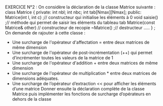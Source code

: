 EXERCICE N°2 :
On considère la déclaration de la classe Matrice suivante :
class Matrice {
private:
 int nbl;
 int nbc;
 int tab[Nmax][Nmax];
public:
 Matrice(int l, int c) ;// constructeur qui initialise les éléments à 0
 void saisie() ;// méthode qui permet de saisir les éléments du
tableau tab
 Matrice(const Matrice& other) // constructeur de recopie
 ~Matrice() ;// destructeur
 …..
 } ;
On demande de rajouter à cette classe :
- Une surcharge de l'opérateur d'affectation = entre deux matrices de même
dimension
- Une surcharge de l'opérateur de post-incrémentation (++) qui permet
d’incrémenter toutes les valeurs de la matrice de 1
- Une surcharge de l'opérateur d'addition + entre deux matrices de même
dimension
- Une surcharge de l'opérateur de multiplication * entre deux matrices de
dimensions adéquates.
- Une surcharge de l’opérateur d’extraction << pour afficher les éléments
d’une matrice
Donner ensuite la déclaration complète de la classe Matrice puis implémenter
les fonctions de surcharge d’opérateurs en dehors de la classe
